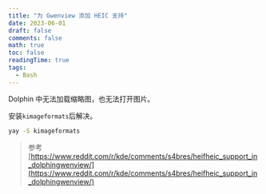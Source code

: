 ```yaml
---
title: "为 Gwenview 添加 HEIC 支持"
date: 2023-06-01
draft: false
comments: false
math: true
toc: false
readingTime: true
tags:
  - Bash
---
```

Dolphin 中无法加载缩略图，也无法打开图片。

安装`kimageformats`后解决。

```bash
yay -S kimageformats
```

> 参考 [https://www.reddit.com/r/kde/comments/s4bres/heifheic_support_in_dolphingwenview/](https://www.reddit.com/r/kde/comments/s4bres/heifheic_support_in_dolphingwenview/)
